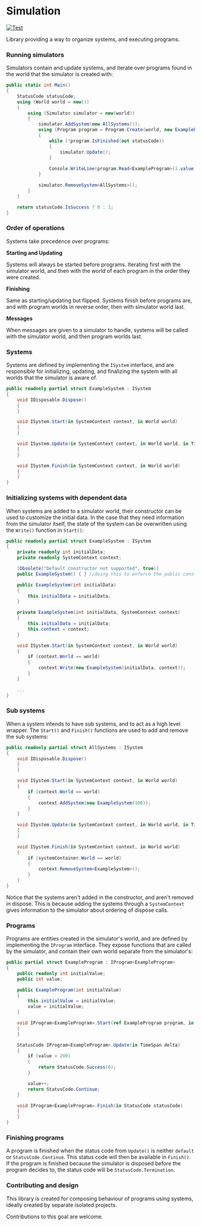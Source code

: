 # Simulation

[![Test](https://github.com/simulation-tree/simulation/actions/workflows/test.yml/badge.svg)](https://github.com/simulation-tree/simulation/actions/workflows/test.yml)

Library providing a way to organize systems, and executing programs.

### Running simulators

Simulators contain and update systems, and iterate over programs found
in the world that the simulator is created with:
```cs
public static int Main()
{
    StatusCode statusCode;
    using (World world = new())
    {
        using (Simulator simulator = new(world))
        {
            simulator.AddSystem(new AllSystems());
            using (Program program = Program.Create(world, new ExampleProgram(100)))
            {
                while (!program.IsFinished(out statusCode))
                {
                    simulator.Update();
                }
                
                Console.WriteLine(program.Read<ExampleProgram>().value);
            }

            simulator.RemoveSystem<AllSystems>();
        }
    }

    return statusCode.IsSuccess ? 0 : 1;
}
```

### Order of operations

Systems take precedence over programs:

**Starting and Updating**

Systems will always be started before programs. Iterating first with the simulator
world, and then with the world of each program in the order they were created.

**Finishing**

Same as starting/updating but flipped. Systems finish before programs are, and with
program worlds in reverse order, then with simulator world last.

**Messages**

When messages are given to a simulator to handle, systems will be called with the 
simulator world, and then program worlds last.

### Systems

Systems are defined by implementing the `ISystem` interface, and are responsible
for initializing, updating, and finalizing the system with all worlds that the
simulator is aware of.

```cs
public readonly partial struct ExampleSystem : ISystem
{
    void IDisposable.Dispose()
    {
    }

    void ISystem.Start(in SystemContext context, in World world)
    {
    }

    void ISystem.Update(in SystemContext context, in World world, in TimeSpan delta)
    {
    }

    void ISystem.Finish(in SystemContext context, in World world)
    {
    }
}
```

### Initializing systems with dependent data

When systems are added to a simulator world, their constructor can be used to customize
the initial data. In the case that they need information from the simulator itself, the
state of the system can be overwritten using the `Write()` function in `Start()`:
```cs
public readonly partial struct ExampleSystem : ISystem
{
    private readonly int initialData;
    private readonly SystemContext context;

    [Obsolete("Default constructor not supported", true)]
    public ExampleSystem() { } //doing this to enforce the public constructor below

    public ExampleSystem(int initialData)
    {
        this.initialData = initialData;
    }

    private ExampleSystem(int initialData, SystemContext context)
    {
        this.initialData = initialData;
        this.context = context;
    }

    void ISystem.Start(in SystemContext context, in World world)
    {
        if (context.World == world)
        {
            context.Write(new ExampleSystem(initialData, context));
        }
    }

    ...
}
```

### Sub systems

When a system intends to have sub systems, and to act as a high level wrapper.
The `Start()` and `Finish()` functions are used to add and remove the sub systems:
```cs
public readonly partial struct AllSystems : ISystem
{
    void IDisposable.Dispose()
    {
    }

    void ISystem.Start(in SystemContext context, in World world)
    {
        if (context.World == world)
        {
            context.AddSystem(new ExampleSystem(100));
        }
    }

    void ISystem.Update(in SystemContext context, in World world, in TimeSpan delta)
    {
    }

    void ISystem.Finish(in SystemContext context, in World world)
    {
        if (systemContainer.World == world)
        {
            context.RemoveSystem<ExampleSystem>();
        }
    }
}
```

Notice that the systems aren't added in the constructor, and aren't removed in dispose.
This is because adding the systems through a `SystemContext` gives information to the
simulator about ordering of dispose calls.

### Programs

Programs are entities created in the simulator's world, and are defined by implementing
the `IProgram` interface. They expose functions that are called by the simulator, and
contain their own world separate from the simulator's:
```cs
public partial struct ExampleProgram : IProgram<ExampleProgram>
{
    public readonly int initialValue;
    public int value;

    public ExampleProgram(int initialValue)
    {
        this.initialValue = initialValue;
        value = initialValue;
    }

    void IProgram<ExampleProgram>.Start(ref ExampleProgram program, in Simulator simulator, in World world)
    {
    }

    StatusCode IProgram<ExampleProgram>.Update(in TimeSpan delta)
    {
        if (value > 200)
        {
            return StatusCode.Success(0);
        }

        value++;
        return StatusCode.Continue;
    }

    void IProgram<ExampleProgram>.Finish(in StatusCode statusCode)
    {
    }
}
```

### Finishing programs

A program is finished when the status code from `Update()` is neither `default` or `StatusCode.Continue`.
This status code will then be available in `Finish()`. If the program is finished because
the simulator is disposed before the program decides to, the status code will be `StatusCode.Termination`.

### Contributing and design

This library is created for composing behaviour of programs using systems, ideally created by
separate isolated projects.

Contributions to this goal are welcome.